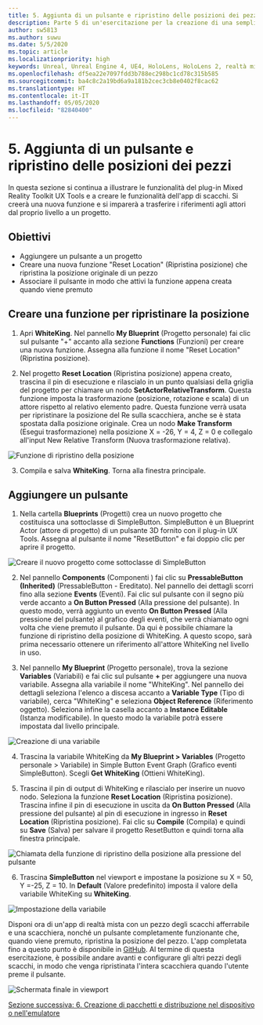 ```yaml
---
title: 5. Aggiunta di un pulsante e ripristino delle posizioni dei pezzi
description: Parte 5 di un'esercitazione per la creazione di una semplice app di scacchi con Unreal Engine 4 e il plug-in UX Tools di Mixed Reality Toolkit
author: sw5813
ms.author: suwu
ms.date: 5/5/2020
ms.topic: article
ms.localizationpriority: high
keywords: Unreal, Unreal Engine 4, UE4, HoloLens, HoloLens 2, realtà mista, esercitazione, guida introduttiva, mrtk, uxt, UX Tools, documentazione
ms.openlocfilehash: df5ea22e7097fdd3b788ec298bc1cd78c315b585
ms.sourcegitcommit: ba4c8c2a19bd6a9a181b2cec3cb8e0402f8cac62
ms.translationtype: HT
ms.contentlocale: it-IT
ms.lasthandoff: 05/05/2020
ms.locfileid: "82840400"
---
```

# <a name="5-adding-a-button--resetting-piece-locations"></a>5. Aggiunta di un pulsante e ripristino delle posizioni dei pezzi

In questa sezione si continua a illustrare le funzionalità del plug-in Mixed Reality Toolkit UX Tools e a creare le funzionalità dell'app di scacchi. Si creerà una nuova funzione e si imparerà a trasferire i riferimenti agli attori dal proprio livello a un progetto.

## <a name="objectives"></a>Obiettivi

* Aggiungere un pulsante a un progetto
* Creare una nuova funzione "Reset Location" (Ripristina posizione) che ripristina la posizione originale di un pezzo
* Associare il pulsante in modo che attivi la funzione appena creata quando viene premuto

## <a name="create-a-function-to-reset-location"></a>Creare una funzione per ripristinare la posizione

1.  Apri **WhiteKing**. Nel pannello **My Blueprint** (Progetto personale) fai clic sul pulsante "+" accanto alla sezione **Functions** (Funzioni) per creare una nuova funzione. Assegna alla funzione il nome "Reset Location" (Ripristina posizione). 

2.  Nel progetto **Reset Location** (Ripristina posizione) appena creato, trascina il pin di esecuzione e rilascialo in un punto qualsiasi della griglia del progetto per chiamare un nodo **SetActorRelativeTransform**. Questa funzione imposta la trasformazione (posizione, rotazione e scala) di un attore rispetto al relativo elemento padre. Questa funzione verrà usata per ripristinare la posizione del Re sulla scacchiera, anche se è stata spostata dalla posizione originale. Crea un nodo **Make Transform** (Esegui trasformazione) nella posizione X = -26, Y = 4, Z = 0 e collegalo all'input New Relative Transform (Nuova trasformazione relativa). 

![Funzione di ripristino della posizione](images/unreal-uxt/5-function.PNG)

3.  Compila e salva **WhiteKing**. Torna alla finestra principale. 

## <a name="add-a-button"></a>Aggiungere un pulsante

1.  Nella cartella **Blueprints** (Progetti) crea un nuovo progetto che costituisca una sottoclasse di SimpleButton. SimpleButton è un Blueprint Actor (attore di progetto) di un pulsante 3D fornito con il plug-in UX Tools. Assegna al pulsante il nome "ResetButton" e fai doppio clic per aprire il progetto. 

![Creare il nuovo progetto come sottoclasse di SimpleButton](images/unreal-uxt/5-subclass.PNG)

2.  Nel pannello **Components** (Componenti ) fai clic su **PressableButton (Inherited)** (PressableButton - Ereditato). Nel pannello dei dettagli scorri fino alla sezione **Events** (Eventi). Fai clic sul pulsante con il segno più verde accanto a **On Button Pressed** (Alla pressione del pulsante). In questo modo, verrà aggiunto un evento **On Button Pressed** (Alla pressione del pulsante) al grafico degli eventi, che verrà chiamato ogni volta che viene premuto il pulsante. Da qui è possibile chiamare la funzione di ripristino della posizione di WhiteKing. A questo scopo, sarà prima necessario ottenere un riferimento all'attore WhiteKing nel livello in uso. 

3.  Nel pannello **My Blueprint** (Progetto personale), trova la sezione **Variables** (Variabili) e fai clic sul pulsante **+** per aggiungere una nuova variabile. Assegna alla variabile il nome "WhiteKing". Nel pannello dei dettagli seleziona l'elenco a discesa accanto a **Variable Type** (Tipo di variabile), cerca "WhiteKing" e seleziona **Object Reference** (Riferimento oggetto). Seleziona infine la casella accanto a **Instance Editable** (Istanza modificabile). In questo modo la variabile potrà essere impostata dal livello principale. 

![Creazione di una variabile](images/unreal-uxt/5-var.PNG)

4.  Trascina la variabile WhiteKing da **My Blueprint > Variables** (Progetto personale > Variabile) in Simple Button Event Graph (Grafico eventi SimpleButton). Scegli **Get WhiteKing** (Ottieni WhiteKing). 

5.  Trascina il pin di output di WhiteKing e rilascialo per inserire un nuovo nodo. Seleziona la funzione **Reset Location** (Ripristina posizione). Trascina infine il pin di esecuzione in uscita da **On Button Pressed** (Alla pressione del pulsante) al pin di esecuzione in ingresso in **Reset Location** (Ripristina posizione). Fai clic su **Compile** (Compila) e quindi su **Save** (Salva) per salvare il progetto ResetButton e quindi torna alla finestra principale. 

![Chiamata della funzione di ripristino della posizione alla pressione del pulsante](images/unreal-uxt/5-callresetloc.PNG)

6.  Trascina **SimpleButton** nel viewport e impostane la posizione su X = 50, Y =-25, Z = 10. In **Default** (Valore predefinito) imposta il valore della variabile WhiteKing su **WhiteKing**.

![Impostazione della variabile](images/unreal-uxt/5-buttonlevel.PNG)

Disponi ora di un'app di realtà mista con un pezzo degli scacchi afferrabile e una scacchiera, nonché un pulsante completamente funzionante che, quando viene premuto, ripristina la posizione del pezzo. L'app completata fino a questo punto è disponibile in [GitHub](https://github.com/microsoft/MixedReality-Unreal-Samples/tree/master/ChessApp). Al termine di questa esercitazione, è possibile andare avanti e configurare gli altri pezzi degli scacchi, in modo che venga ripristinata l'intera scacchiera quando l'utente preme il pulsante.

![Schermata finale in viewport](images/unreal-uxt/5-endscene.PNG)

[Sezione successiva: 6. Creazione di pacchetti e distribuzione nel dispositivo o nell'emulatore](unreal-uxt-ch6.md)